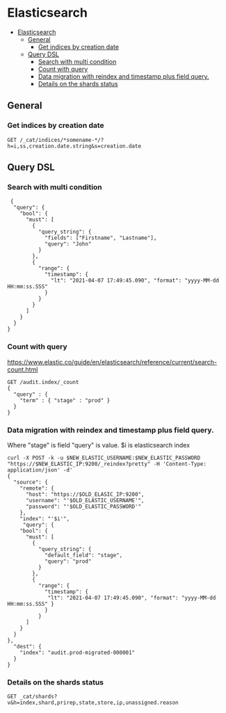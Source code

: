 # Elasticsearch 

- [Elasticsearch](#elasticsearch)
  - [General](#general)
    - [Get indices by creation date](#get-indices-by-creation-date)
  - [Query DSL](#query-dsl)
    - [Search with multi condition](#search-with-multi-condition)
    - [Count with query](#count-with-query)
    - [Data migration with reindex and timestamp plus field query.](#data-migration-with-reindex-and-timestamp-plus-field-query)
    - [Details on the shards status](#details-on-the-shards-status)

## General

### Get indices by creation date
```
GET /_cat/indices/*somename-*/?h=i,ss,creation.date.string&s=creation.date
```


## Query DSL 

### Search with multi condition
```
 {
  "query": {
    "bool": {
      "must": [
        {
          "query_string": {
            "fields": ["Firstname", "Lastname"],
            "query": "John"
          }
        },
        {
          "range": {
            "timestamp": {
              "lt": "2021-04-07 17:49:45.090", "format": "yyyy-MM-dd HH:mm:ss.SSS" 
            }
          }
        }
      ]
    }
  }
}

```




### Count with query 
https://www.elastic.co/guide/en/elasticsearch/reference/current/search-count.html

```
GET /audit.index/_count
{
  "query" : {
    "term" : { "stage" : "prod" }
  }
}
```

### Data migration with reindex and timestamp plus field query.

Where "stage" is field
"query" is value.
$i is elasticsearch index  


```
curl -X POST -k -u $NEW_ELASTIC_USERNAME:$NEW_ELASTIC_PASSWORD "https://$NEW_ELASTIC_IP:9200/_reindex?pretty" -H 'Content-Type: application/json' -d'
{
  "source": {
    "remote": {
      "host": "https://$OLD_ELASIC_IP:9200",
      "username": "'$OLD_ELASTIC_USERNAME'",
      "password": "'$OLD_ELASTIC_PASSWORD'"
    },
    "index": "'$i'",
     "query": {
    "bool": {
      "must": [
        {
          "query_string": {
            "default_field": "stage",
            "query": "prod"
          }
        },
        {
          "range": {
            "timestamp": {
             "lt": "2021-04-07 17:49:45.090", "format": "yyyy-MM-dd HH:mm:ss.SSS" }
            }
          }
      ]
    }
  }
},
  "dest": {
    "index": "audit.prod-migrated-000001"
  }
}

```

### Details on the shards status

```
GET _cat/shards?v&h=index,shard,prirep,state,store,ip,unassigned.reason
```
